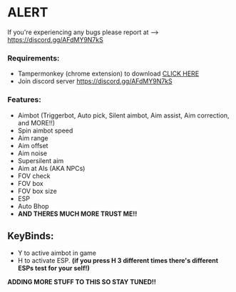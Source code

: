 # ALERT
If you're experiencing any bugs please report at --> https://discord.gg/AFdMY9N7kS

### Requirements:
- Tampermonkey (chrome extension) to download [CLICK HERE](https://chrome.google.com/webstore/detail/tampermonkey/dhdgffkkebhmkfjojejmpbldmpobfkfo?hl=en)
- Join discord server https://discord.gg/AFdMY9N7kS

### Features:
- Aimbot (Triggerbot, Auto pick, Silent aimbot, Aim assist, Aim correction, and MORE!!)
- Spin aimbot speed
- Aim range
- Aim offset
- Aim noise
- Supersilent aim
- Aim at AIs (AKA NPCs)
- FOV check
- FOV box
- FOV box size
- ESP
- Auto Bhop
- **AND THERES MUCH MORE TRUST ME!!**

## KeyBinds:
- Y to active aimbot in game
- H to activate ESP. **(if you press H 3 different times there's different ESPs test for your self!)**

**ADDING MORE STUFF TO THIS SO STAY TUNED!!**
